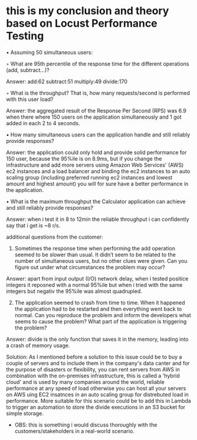 
# this is my conclusion and theory based on Locust Performance Testing


• Assuming 50 simultaneous users:

◦ What are 95th percentile of the response time for the different operations (add, subtract…)?

Answer:
add:62
subtract:51
multiply:49
divide:170


◦ What is the throughput? That is, how many requests/second is performed with this user
load?

Answer:
the aggregated result of the Response Per Second (RPS) was 6.9 when there where 150 users on the application simultaneously and 1 got added in each 2 to 4 seconds. 


• How many simultaneous users can the application handle and still reliably provide responses?

Answer: 
the application could only hold and provide solid performance for 150 user, because the 95%ile is on 8.9ms, but if you change the infrastructure and add more servers using Amazon Web Services' (AWS) ec2 instances and a load balancer and binding the ec2 instances to an auto scaling group (including preferred running ec2 instances and lowest amount and highest amount) you will for sure have a better performance in the application.


• What is the maximum throughput the Calculator application can achieve and still reliably
provide responses?

Answer:
when i test it in 8 to 12min the reliable throughput i can confidently say that i get is ~8 r/s.



additional questions from the customer:

1. Sometimes the response time when performing the add operation seemed to be slower than
usual. It didn’t seem to be related to the number of simultaneous users, but no other clues were
given. Can you figure out under what circumstances the problem may occur?

Answer:
apart from input output (I/O) network delay, when i tested positice integers it reposned with a normal 95%ile but when i tried with the same integers but negativ the 95%ile was almost quadrupled. 



2. The application seemed to crash from time to time. When it happened the application had to be
restarted and then everything went back to normal. Can you reproduce the problem and inform
the developers what seems to cause the problem? What part of the application is triggering the
problem?

Answer:
divide is the only function that saves it in the memory, leading into a crash of memory usage.

Solution:
As I mentioned before a solution to this issue could be to buy a couple of servers and to include them in the company's data canter and for the purpose of disasters or flexibility, you can rent servers from AWS in combination with the on-premises infrastructure, this is called a 'hybrid cloud' and is used by many companies around the world, reliable performance at any speed of load otherwise you can host all your servers on AWS uing EC2 insatnces in an auto scaling group for distrebuted load in performance. More suitable for this scenario could be to add this in Lambda to trigger an automation to store the divide executions in an S3 bucket for simple storage.

- OBS: this is something i would discuss thoroughly with the customers/stakeholders in a real-world scenario.




